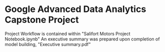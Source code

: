 # Google Advanced Data Analytics Capstone Project

Project Workflow is contained within "Salifort Motors Project Notebook.ipynb"
An executive summary was prepared upon completion of model building, "Executive summary.pdf"
